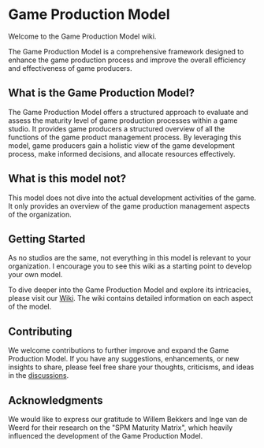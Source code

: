 # Game Production Model

Welcome to the Game Production Model wiki.

The Game Production Model is a comprehensive framework designed to enhance the game production process and improve the overall efficiency and effectiveness of game producers.

## What is the Game Production Model?

The Game Production Model offers a structured approach to evaluate and assess the maturity level of game production processes within a game studio. It provides game producers a structured overview of all the functions of the game product management process. By leveraging this model, game producers gain a holistic view of the game development process, make informed decisions, and allocate resources effectively.

## What is this model not?

This model does not dive into the actual development activities of the game. It only provides an overview of the game production management aspects of the organization.


## Getting Started

As no studios are the same, not everything in this model is relevant to your organization. I encourage you to see this wiki as a starting point to develop your own model.

To dive deeper into the Game Production Model and explore its intricacies, please visit our [Wiki]([https://github.com/EricDiepeveen/gameproductionmodel/wiki](https://github.com/EricDiepeveen/gameproductionmodel/wiki/001-Introduction)). The wiki contains detailed information on each aspect of the model.

## Contributing

We welcome contributions to further improve and expand the Game Production Model. If you have any suggestions, enhancements, or new insights to share, please feel free share your thoughts, criticisms, and ideas in the [discussions](https://github.com/EricDiepeveen/gameproductionmodel/discussions).

## Acknowledgments

We would like to express our gratitude to Willem Bekkers and Inge van de Weerd for their research on the "SPM Maturity Matrix", which heavily influenced the development of the Game Production Model. 
